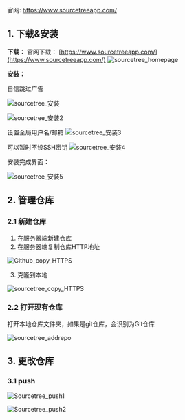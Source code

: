 官网: https://www.sourcetreeapp.com/

## 1. 下载&安装

**下载：**
官网下载： [https://www.sourcetreeapp.com/](https://www.sourcetreeapp.com/)
![sourcetree_homepage](../_image/GitTutorial/sourcetree_homepage.png)

**安装：**

自信跳过广告

![sourcetree_安装](../_image/GitTutorial/sourcetree_安装.png)

![sourcetree_安装2](../_image/GitTutorial/sourcetree_安装2.png)

设置全局用户名/邮箱
![sourcetree_安装3](../_image/GitTutorial/sourcetree_安装3.png)

可以暂时不设SSH密钥
![sourcetree_安装4](../_image/GitTutorial/sourcetree_安装4.png)

安装完成界面：

![sourcetree_安装5](../_image/GitTutorial/sourcetree_安装5.png)

## 2. 管理仓库

### 2.1 新建仓库

1. 在服务器端新建仓库
2. 在服务器端复制仓库HTTP地址

![Github_copy_HTTPS](../_image/GitTutorial/Github_copy_HTTPS.png)

3. 克隆到本地

![sourcetree_copy_HTTPS](../_image/GitTutorial/sourcetree_copy_HTTPS.png)

### 2.2 打开现有仓库

打开本地仓库文件夹，如果是git仓库，会识别为Git仓库

![sourcetree_addrepo](../_image/GitTutorial/sourcetree_addrepo.png)

## 3. 更改仓库

### 3.1 push

![Sourcetree_push1](../_image/GitTutorial/Sourcetree_push1.png)

![Sourcetree_push2](../_image/GitTutorial/Sourcetree_push2.png)